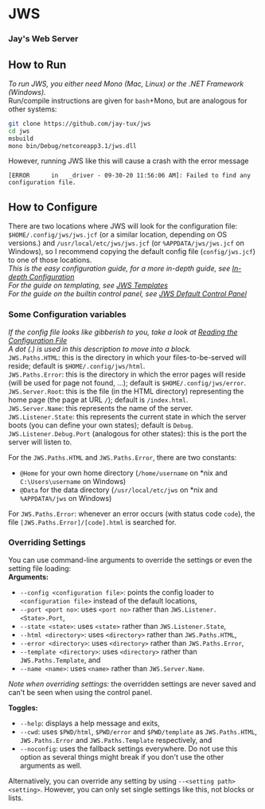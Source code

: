 # JWS
### Jay's Web Server

## How to Run
*To run JWS, you either need Mono (Mac, Linux) or the .NET Framework (Windows).*  
Run/compile instructions are given for `bash`+Mono, but are analogous for other systems:
```sh
git clone https://github.com/jay-tux/jws
cd jws
msbuild
mono bin/Debug/netcoreapp3.1/jws.dll
```
However, running JWS like this will cause a crash with the error message
```
[ERROR      in   _driver - 09-30-20 11:56:06 AM]: Failed to find any configuration file.
```

## How to Configure
There are two locations where JWS will look for the configuration file: `$HOME/.config/jws/jws.jcf` (or a similar location, depending on OS versions.) and
`/usr/local/etc/jws/jws.jcf` (or `%APPDATA/jws/jws.jcf` on Windows), so I recommend copying the default config file (`config/jws.jcf`) to one of those locations.  
*This is the easy configuration guide, for a more in-depth guide, see [In-depth Configuration](../../blob/master/advanced.md)*  
*For the guide on templating, see [JWS Templates](../../blob/master/templates.md)*  
*For the guide on the builtin control panel, see [JWS Default Control Panel](../../blob/master/cpanel.md)*  

### Some Configuration variables
*If the config file looks like gibberish to you, take a look at [Reading the Configuration File](../../blob/master/jcf.md)*  
*A dot (.) is used in this description to move into a block.*  
`JWS.Paths.HTML`: this is the directory in which your files-to-be-served will reside; default is `$HOME/.config/jws/html`.  
`JWS.Paths.Error`: this is the directory in which the error pages will reside (will be used for page not found, ...); default is `$HOME/.config/jws/error`.  
`JWS.Server.Root`: this is the file (in the HTML directory) representing the home page (the page at URL `/`); default is `/index.html`.  
`JWS.Server.Name`: this represents the name of the server.  
`JWS.Listener.State`: this represents the current state in which the server boots (you can define your own states); default is `Debug`.  
`JWS.Listener.Debug.Port` (analogous for other states): this is the port the server will listen to.  

For the `JWS.Paths.HTML` and `JWS.Paths.Error`, there are two constants:  
 - `@Home` for your own home directory (`/home/username` on *nix and `C:\Users\username` on Windows)  
 - `@Data` for the data directory (`/usr/local/etc/jws` on *nix and `%APPDATA%/jws` on Windows)  

For `JWS.Paths.Error`: whenever an error occurs (with status code `code`), the file `[JWS.Paths.Error]/[code].html` is searched for.

### Overriding Settings
You can use command-line arguments to override the settings or even the setting file loading:  
**Arguments:**  
 - `--config <configuration file>`: points the config loader to `<configuration file>` instead of the default locations,  
 - `--port <port no>`: uses `<port no>` rather than `JWS.Listener.<State>.Port`,  
 - `--state <state>`: uses `<state>` rather than `JWS.Listener.State`,  
 - `--html <directory>`: uses `<directory>` rather than `JWS.Paths.HTML`,  
 - `--error <directory>`: uses `<directory>` rather than `JWS.Paths.Error`,  
 - `--template <directory>`: uses `<directory>` rather than `JWS.Paths.Template`, and  
 - `--name <name>`: uses `<name>` rather than `JWS.Server.Name`.  

*Note when overriding settings:* the overridden settings are never saved and can't be seen when using the control panel.  

**Toggles:**
 - `--help`: displays a help message and exits,  
 - `--cwd`: uses `$PWD/html`, `$PWD/error` and `$PWD/template` as `JWS.Paths.HTML`, `JWS.Paths.Error` and `JWS.Paths.Template` respectively, and  
 - `--noconfig`: uses the fallback settings everywhere. Do not use this option as several things might break if you don't use the other arguments as well.

Alternatively, you can override any setting by using `--<setting path> <setting>`. However, you can only set single settings like this, not blocks or lists.
